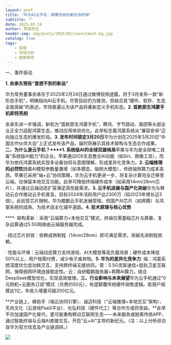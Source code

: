 ```yaml
---
layout: post
title: "华为AI云手机：颠覆传统的新形态终端"
subtitle: ""
date: 2025-02-24
author: 梵高先生
header-img: img/posts/2025/02/investment-bg.jpg
catalog: true
tags:
    - 投资
    - 市场分析
    - 趋势研究
---
```


一、事件驱动

**1. 余承东预告“意想不到的新品”**

华为常务董事余承东于2025年2月24日通过微博视频透露，将于3月发布一款“新形态手机”，明确指向AI云手机。尽管目前仍为推测，但结合其“硬件、软件、生态全面突破”的表述，市场普遍认为该产品将重新定义手机形态。**2. 首款原生鸿蒙手机即将亮相**

余承东进一步强调，新机为“首款原生鸿蒙手机”，腾讯、字节跳动、美团等头部企业正全力适配鸿蒙生态，推动应用体验优化。此举标志着鸿蒙系统从“兼容安卓”迈向独立生态的爆发阶段。**3. 发布时间锁定3月20日**华为计划在2025年3月20日“中国合作伙伴大会”上正式发布该产品，届时将展示其技术架构与生态合作成果。**二、为什么是云手机？****1. 系统级AI的全球双雄格局**苹果与华为是全球唯二具备“系统级AI能力”的企业。苹果通过iOS生态整合AI功能（如Siri、图像工具），而华为依托鸿蒙系统实现多设备协同与意图理解，形成差异化竞争力。**2. 云端推理的必然性**随着AI模型参数量激增（如多模态、端侧大模型），传统端侧算力成本高昂。苹果已采用“端+云”协同策略，华为云手机更进一步，将复杂计算完全迁移至云端，仅保留本地交互功能。此举可降低终端硬件成本（如采用14nm/28nm芯片），并通过云端动态扩容满足高性能需求。**3. 云手机进展与国产化突破**华为与移动云合作推动云手机普及，目标2024年活跃用户达2300万（较2023年增长近3倍）。此前受芯片限制，华为鲲鹏云手机发展受阻，但国产AI芯片（如昇腾）与鸿蒙系统的成熟，为技术自主化铺平道路。**4. 技术原理与核心优势**

****· 架构革新：采用“云端算力+本地交互”模式，终端仅需基础芯片与屏幕，复杂运算通过5.5G网络由云端服务器完成。

· 绕过芯片封锁：依赖成熟制程（14nm/28nm）即可满足需求，突破先进制程依赖。

· 性能与环保：云端动态算力支持游戏、AI大模型等高负载场景；硬件成本降低50%以上，用户按需付费，减少电子废弃物。**5. 华为的差异化竞争力**· 端：鸿蒙系统深度优化低功耗交互，支持跨终端无缝协同。· 管：5.5G灵犀通信+低轨卫星互联网，保障弱网环境连接稳定性。· 云：自研鲲鹏服务器+昇腾AI算力，结合DeepSeek模型优化，实现高效推理。**三、行业影响与未来展望**华为云手机通过“0元购机+云服务订阅”模式（月费约50元），有望颠覆传统硬件销售逻辑。若用户规模达1亿，年收入增量可超200亿元。

**产业链上，蜂助手（端云协同引擎）、诚迈科技（“云端推理+本地交互”架构）、天舟文化（云游戏PaaS平台）、光弘科技（硬件代工）等合作方或将受益。**此举不仅加速国产化替代，更可能重构移动互联网生态——未来服务或脱离传统APP，通过智能终端与云端AI直接交互，开启“云+AI”主导的新纪元。（注：以上分析综合自华为官方信息及产业链调研。）

![](https://mmbiz.qpic.cn/sz_mmbiz_jpg/https://mmbiz.qpic.cn/sz_mmbiz_jpg/ViaIfpMVXKTT5iaxHCW7Oc3ZbhxR5GUPIvPVy6GRH1djsvrzKgGkjvu61IniaPCf2XSOsIauJf3te5n7m7CP386qw/640?wx_fmt=jpeg)